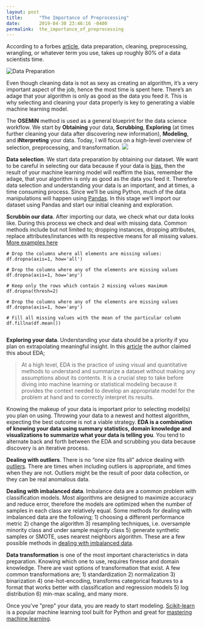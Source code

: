 ```yaml
---
layout: post
title:      "The Importance of Preprocessing"
date:       2019-04-30 23:46:16 -0400
permalink:  the_importance_of_preprocessing
---
```



According to a forbes [article](https://www.forbes.com/sites/gilpress/2016/03/23/data-preparation-most-time-consuming-least-enjoyable-data-science-task-survey-says/#50da0a9c6f63), data preparation, cleaning, preprocessing, wrangling, or whatever term you use, takes up roughly 80% of a data scientists time. 

![Data Preparation](https://thumbor.forbes.com/thumbor/960x0/https%3A%2F%2Fblogs-images.forbes.com%2Fgilpress%2Ffiles%2F2016%2F03%2FTime-1200x511.jpg)

Even though cleaning data is not as sexy as creating an algorithm, it’s a very important aspect of the job, hence the most time is spent here. There’s an adage that your algorithm is only as good as the data you feed it. This is why selecting and cleaning your data properly is key to generating a viable machine learning model.

The **OSEMiN** method is used as a general blueprint for the data science workflow. We start by **Obtaining** your data, **Scrubbing**, **Exploring** (at times further cleaning your data after discovering new information), **Modeling**, and **iNterpreting** your data. Today, I will focus on a high-level overview of selection, preprocessing, and transformation. 
![](https://image.slidesharecdn.com/bigdatapublicsafety2014-151121030757-lva1-app6892/95/big-data-in-public-safety-20-638.jpg?cb=1454886338)

**Data selection**. We start data preparation by obtaining our dataset. We want to be careful in selecting our data because if your data is [bias](https://towardsdatascience.com/what-is-ai-bias-6606a3bcb814), then the result of your machine learning model will reaffirm the bias, remember the adage, that your algorithm is only as good as the data you feed it. Therefore data selection and understanding your data is an important, and at times, a time consuming process. Since we’ll be using Python, much of the data manipulations will happen using [Pandas](https://pandas.pydata.org/pandas-docs/stable/getting_started/10min.html). In this stage we’ll import our dataset using Pandas and start our initial cleaning and exploration. 

**Scrubbin our data**. After importing our data, we check what our data looks like. During this process we check and deal with missing data. Common methods include but not limited to; dropping instances, dropping attributes, replace attributes/instances with its respective means for all missing values. [More examples here](http://pandas.pydata.org/pandas-docs/stable/user_guide/missing_data.html)
``` 
# Drop the columns where all elements are missing values:
df.dropna(axis=1, how='all')

# Drop the columns where any of the elements are missing values
df.dropna(axis=1, how='any')

# Keep only the rows which contain 2 missing values maximum
df.dropna(thresh=2)

# Drop the columns where any of the elements are missing values
df.dropna(axis=1, how='any')

# Fill all missing values with the mean of the particular column
df.fillna(df.mean())


```


**Exploring your data**. Understanding your data should be a priority if you plan on extrapolating  meaningful insight. In this [article](https://www.kdnuggets.com/2017/04/value-exploratory-data-analysis.html) the author claimed this about EDA;

> At a high level, EDA is the practice of using visual and quantitative methods to understand and summarize a dataset without making any assumptions about its contents. It is a crucial step to take before diving into machine learning or statistical modeling because it provides the context needed to develop an appropriate model for the problem at hand and to correctly interpret its results.
>

Knowing the makeup of your data is important prior to selecting model(s) you plan on using. Throwing your data to a newest and hottest algorithm, expecting the best outcome is not a viable strategy. **EDA is a combination of knowing your data using summary statistics, domain knowledge and visualizations to summarize what your data is telling you**. You tend to alternate back and forth between the EDA and scrubbing you data because discovery is an iterative process. 

**Dealing with outliers**. There is no “one size fits all” advice dealing with [outliers](https://towardsdatascience.com/ways-to-detect-and-remove-the-outliers-404d16608dba). There are times when including outliers is appropriate, and times when they are not. Outliers might be the result of poor data collection, or they can be real anomalous data. 

**Dealing with imbalanced data**. Imbalance data are a common problem with classification models. Most algorithms are designed to maximize accuracy and reduce error, therefore the models are optimized when the number of samples in each class are relatively equal. Some methods for dealing with imbalanced data are the following; 1) choosing a different performance metric 2) change the algorithm 3) resampling techniques, i.e. oversample minority class and under sample majority class 5) generate synthetic samples or SMOTE, uses nearest neighbors algorithm. These are a few possible methods in [dealing with imbalanced data](https://towardsdatascience.com/methods-for-dealing-with-imbalanced-data-5b761be45a18). 

**Data transformation** is one of the most important characteristics in data preparation. Knowing which one to use, requires finesse and domain knowledge. There are vast options of transformation that exist.  A few common transformations are; 1) standardization 2) normalization 3) binarization 4) one-hot-encoding, transforms categorical features to a format that works better with classification and regression models 5) log distribution 6) min-max scaling, and many more. 

Once you've "prep" your data, you are ready to start modeling. [Scikit-learn](https://www.dataquest.io/blog/sci-kit-learn-tutorial/) is a popular machine learning tool built for Python and great for [mastering machine learning](https://www.kdnuggets.com/2015/11/seven-steps-machine-learning-python.html). 


